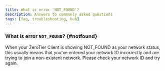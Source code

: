 ```yaml
---
title: What is error 'NOT_FOUND'?
description: Answers to commonly asked questions
tags: [faq, troubleshooting, hub]
---
```


### What is error `NOT_FOUND`? {#notfound}

When your ZeroTier Client is showing NOT_FOUND as your network status, this usually means that you've entered your network ID incorrectly and are trying to join a non-existent network. Please check your network ID and try again.
